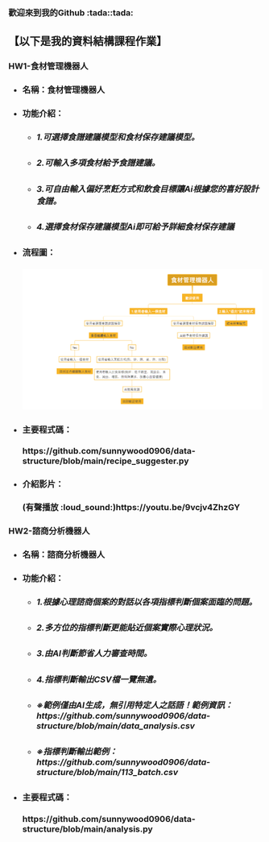 <h3>歡迎來到我的Github :tada::tada:
<P><h2>【以下是我的資料結構課程作業】</P>
<p><h3>HW1-食材管理機器人</p>
<ul style='list-style-type'>
     <li><h4>名稱：食材管理機器人</h4></li>
     <li><h4>功能介紹：
       <ul style='list-style-type'>
       <li><h5>1.可選擇食譜建議模型和食材保存建議模型。</h5></li>
       <li><h5>2.可輸入多項食材給予食譜建議。</h5></li>
       <li><h5>3.可自由輸入偏好烹飪方式和飲食目標讓Ai根據您的喜好設計食譜。</h5></li>
       <li><h5>4.選擇食材保存建議模型Ai即可給予詳細食材保存建議</h5></li>
       </ul>    
     </h4></li>
     <li><h4>流程圖：</h4></li>
     <img src="https://raw.githubusercontent.com/sunnywood0906/data-structure/main/recipe_suggester.png" alt="Recipe Suggester" width="500">
     <li><h4>主要程式碼：</h4></li>
          https://github.com/sunnywood0906/data-structure/blob/main/recipe_suggester.py
      <li><h4>介紹影片：</h4></li>
          (有聲播放 :loud_sound:)https://youtu.be/9vcjv4ZhzGY
     
</ul>
<p><h3>HW2-諮商分析機器人</p>
<ul style='list-style-type'>
     <li><h4>名稱：諮商分析機器人</h4></li>
     <li><h4>功能介紹：
       <ul style='list-style-type'>
       <li><h5>1.根據心理諮商個案的對話以各項指標判斷個案面臨的問題。</h5></li>
       <li><h5>2.多方位的指標判斷更能貼近個案實際心理狀況。</h5></li>
       <li><h5>3.由AI判斷節省人力審查時間。</h5></li>
       <li><h5>4.指標判斷輸出CSV檔一覽無遺。</h5></li>
       <li><h5>※範例僅由AI生成，無引用特定人之話語！範例資訊：https://github.com/sunnywood0906/data-structure/blob/main/data_analysis.csv</h5></li>
       <li><h5>※指標判斷輸出範例：https://github.com/sunnywood0906/data-structure/blob/main/113_batch.csv</h5></li>
       </ul>    
     </h4></li>
     <li><h4>主要程式碼：</h4></li>
          https://github.com/sunnywood0906/data-structure/blob/main/analysis.py
</ul>

